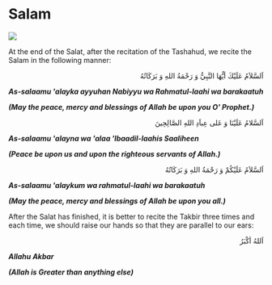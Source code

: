 Salam
=====

![](http://alhassanain.org/english/books/0668-method_of_salat/images/image016.jpg)

At the end of the Salat, after the recitation of the Tashahud, we recite
the Salam in the following manner:

<p dir="rtl">
اَلسَّلاَمُ عَلَيْكَ أيُّهَا النَّبِيُّ وَ رَحْمَةُ اللهِ وَ بَرَكَاتُهُ
</p>

***As-salaamu 'alayka ayyuhan Nabiyyu wa Rahmatul-laahi wa barakaatuh***

***(May the peace, mercy and blessings of Allah be upon you O'
Prophet.)***

<p dir="rtl">
اَلسَّلامُ عَلَيْنَا وَ عَلى عِباَدِ اللهِ الصَّالِحِينَ
</p>

***As-salaamu 'alayna wa 'alaa 'Ibaadil-laahis Saaliheen***

***(Peace be upon us and upon the righteous servants of Allah.)***

<p dir="rtl">
اَلسَّلاَمُ عَلَيْكُمْ وَ رَحْمَةُ اللهِ وَ بَرَكَاتُهُ
</p>

***As-salaamu 'alaykum wa rahmatul-laahi wa barakaatuh***

***(May the peace, mercy and blessings of Allah be upon you all.)***

After the Salat has finished, it is better to recite the Takbir three
times and each time, we should raise our hands so that they are parallel
to our ears:

<p dir="rtl">
اَللهُ أكْبَرُ
</p>

***Allahu Akbar***

***(Allah is Greater than anything else)***


